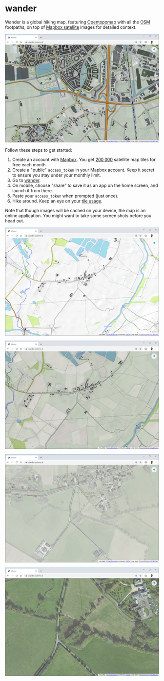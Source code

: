 # wander
Wander is a global hiking map, featuring [Opentopomap](https://opentopomap.org/about)
with all the [OSM](https://www.openstreetmap.org) footpaths,
on top of [Mapbox satellite](https://www.mapbox.com/maps/satellite/) images for detailed context.

![Screenshot](screenshot.png)

Follow these steps to get started:

1. Create an account with [Mapbox](https://www.mapbox.com/). You get [200,000](https://www.mapbox.com/pricing/#gltile) satellite map tiles for free each month.
1. Create a "public" `access_token` in your Mapbox account. Keep it secret to ensure you stay under your monthly limit.
1. Go to [wander](https://wander.ysstems.nl).
1. On mobile, choose "share" to save it as an app on the home screen, and launch it from there.
1. Paste your `access_token` when prompted (just once).
1. Hike around. Keep an eye on your [tile usage](https://account.mapbox.com/).

Note that though images will be cached on your device, the map is an online application.
You might want to take some screen shots before you head out.

![Screenshot](screenshot2.png)

![Screenshot](screenshot3.png)

![Screenshot](screenshot4.png)

![Screenshot](screenshot5.png)
